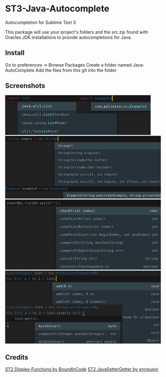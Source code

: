 # ST3-Java-Autocomplete
Autocompletion for Sublime Text 3

This package will use your project's folders and the src.zip found with Oracles JDK installations to provide autocompletions for Java.

## Install
Go to preferences -> Browse Packages
Create a folder named Java-AutoComplete
Add the files from this git into the folder.

## Screenshots
![Imports](screenshots/imports.png)
![Constructors](screenshots/constructors.png)
![Method field chaining](screenshots/method_field_chains.png)
![List chaining](screenshots/list_chaining.png)

## Credits
[ST2 Display-Functions by BoundInCode](https://github.com/BoundInCode/Display-Functions)
[ST2 JavaSetterGetter by enriquein](https://github.com/enriquein/JavaSetterGetter)
